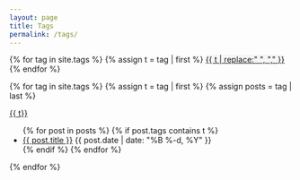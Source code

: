 ```yaml
---
layout: page
title: Tags
permalink: /tags/
---
```

<p>
{% for tag in site.tags %}
  {% assign t = tag | first %}
  <a style="background: #F6F6F6" href="/tags/#{{ t }}">{{ t | replace:" ", "," }}</a>
{% endfor %}
</p>
{% for tag in site.tags %}
  {% assign t = tag | first %}
  {% assign posts = tag | last %}

  <p><a name="{{ t }}"></a><a href="/tags/#{{ t }}">{{ t}}</a></p>
  <ul>
  {% for post in posts %}
    {% if post.tags contains t %}
    <li>
      <a href="{{ post.url }}">{{ post.title }}</a>
      <span>{{ post.date | date: "%B %-d, %Y"  }}</span>
    </li>
    {% endif %}
  {% endfor %}
  </ul>
{% endfor %}

<!--
{% for tag in site.tags %}
  {% assign t = tag | first %}
  {% assign posts = tag | last %}

{{ t | downcase }}
<ul>
{% for post in posts %}
  {% if post.tags contains t %}
  <li>
    <a href="{{ post.url }}">{{ post.title }}</a>
    <span class="date">{{ post.date | date: "%B %-d, %Y"  }}</span>
  </li>
  {% endif %}
{% endfor %}
</ul>
{% endfor %} -->
